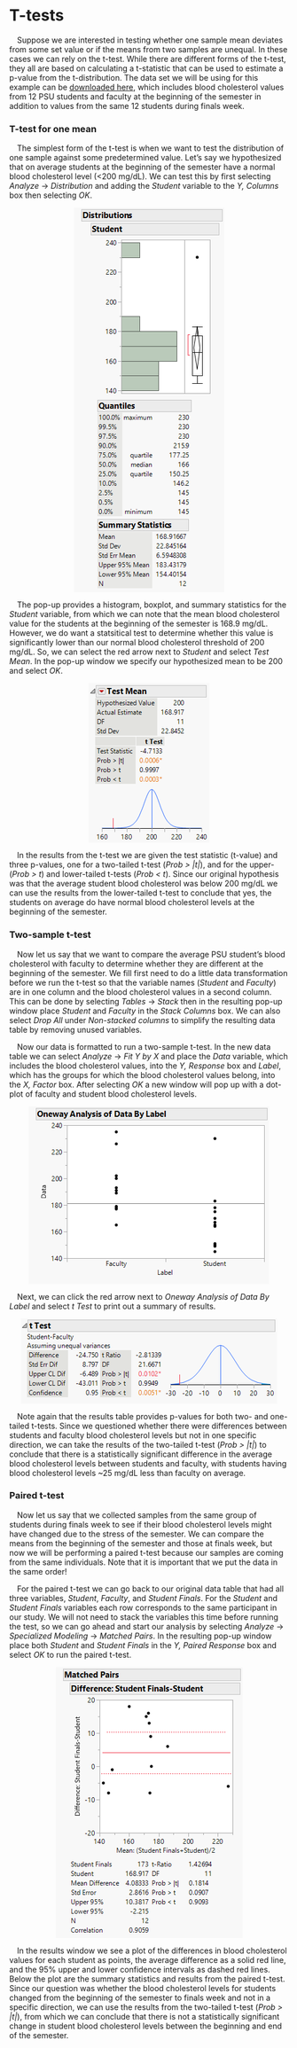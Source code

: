
# T-tests

 Suppose we are interested in testing whether one sample mean deviates
from some set value or if the means from two samples are unequal. In
these cases we can rely on the t-test. While there are different forms
of the t-test, they all are based on calculating a t-statistic that can
be used to estimate a p-value from the t-distribution. The data set we
will be using for this example can be [downloaded
here](https://github.com/tylerbg/DLC_stat_resources/tree/master/docs/JMP/dat/cholesterol.jmp),
which includes blood cholesterol values from 12 PSU students and faculty
at the beginning of the semester in addition to values from the same 12
students during finals week.

### T-test for one mean

 The simplest form of the t-test is when we want to test the
distribution of one sample against some predetermined value. Let’s say
we hypothesized that on average students at the beginning of the
semester have a normal blood cholesterol level (&lt;200 mg/dL). We can
test this by first selecting *Analyze* -&gt; *Distribution* and adding
the *Student* variable to the *Y, Columns* box then selecting *OK*.

<center>
<img src="img/t-tests/cholesterol_one_mean.png" style="display: block; margin: auto;" />
</center>

 The pop-up provides a histogram, boxplot, and summary statistics for
the *Student* variable, from which we can note that the mean blood
cholesterol value for the students at the beginning of the semester is
168.9 mg/dL. However, we do want a statsitical test to determine whether
this value is significantly lower than our normal blood cholesterol
threshold of 200 mg/dL. So, we can select the red arrow next to
*Student* and select *Test Mean*. In the pop-up window we specify our
hypothesized mean to be 200 and select *OK*.

<center>
<img src="img/t-tests/cholesterol_one_mean2.png" style="display: block; margin: auto;" />
</center>

 In the results from the t-test we are given the test statistic
(t-value) and three p-values, one for a two-tailed t-test (*Prob &gt;
\|t\|*), and for the upper- (*Prob &gt; t*) and lower-tailed t-tests
(*Prob &lt; t*). Since our original hypothesis was that the average
student blood cholesterol was below 200 mg/dL we can use the results
from the lower-tailed t-test to conclude that yes, the students on
average do have normal blood cholesterol levels at the beginning of the
semester.

### Two-sample t-test

 Now let us say that we want to compare the average PSU student’s blood
cholesterol with faculty to determine whether they are different at the
beginning of the semester. We fill first need to do a little data
transformation before we run the t-test so that the variable names
(*Student* and *Faculty*) are in one column and the blood cholesterol
values in a second column. This can be done by selecting *Tables* -&gt;
*Stack* then in the resulting pop-up window place *Student* and
*Faculty* in the *Stack Columns* box. We can also select *Drop All*
under *Non-stacked columns* to simplify the resulting data table by
removing unused variables.

 Now our data is formatted to run a two-sample t-test. In the new data
table we can select *Analyze* -&gt; *Fit Y by X* and place the *Data*
variable, which includes the blood cholesterol values, into the *Y,
Response* box and *Label*, which has the groups for which the blood
cholesterol values belong, into the *X, Factor* box. After selecting
*OK* a new window will pop up with a dot-plot of faculty and student
blood cholesterol levels.

<center>
<img src="img/t-tests/cholesterol_two_means.png" style="display: block; margin: auto;" />
</center>

 Next, we can click the red arrow next to *Oneway Analysis of Data By
Label* and select *t Test* to print out a summary of results.

<center>
<img src="img/t-tests/cholesterol_two_means2.png" style="display: block; margin: auto;" />
</center>

 Note again that the results table provides p-values for both two- and
one-tailed t-tests. Since we questioned whether there were differences
between students and faculty blood cholesterol levels but not in one
specific direction, we can take the results of the two-tailed t-test
(*Prob &gt; \|t\|*) to conclude that there is a statistically
significant difference in the average blood cholesterol levels between
students and faculty, with students having blood cholesterol levels \~25
mg/dL less than faculty on average.

### Paired t-test

 Now let us say that we collected samples from the same group of
students during finals week to see if their blood cholesterol levels
might have changed due to the stress of the semester. We can compare the
means from the beginning of the semester and those at finals week, but
now we will be performing a paired t-test because our samples are coming
from the same individuals. Note that it is important that we put the
data in the same order!

 For the paired t-test we can go back to our original data table that
had all three variables, *Student*, *Faculty*, and *Student Finals*. For
the *Student* and *Student Finals* variables each row corresponds to the
same participant in our study. We will not need to stack the variables
this time before running the test, so we can go ahead and start our
analysis by selecting *Analyze* -&gt; *Specialized Modeling* -&gt;
*Matched Pairs*. In the resulting pop-up window place both *Student* and
*Student Finals* in the *Y, Paired Response* box and select *OK* to run
the paired t-test.

<center>
<img src="img/t-tests/cholesterol_paired_means.png" style="display: block; margin: auto;" />
</center>

 In the results window we see a plot of the differences in blood
cholesterol values for each student as points, the average difference as
a solid red line, and the 95% upper and lower confidence intervals as
dashed red lines. Below the plot are the summary statistics and results
from the paired t-test. Since our question was whether the blood
cholesterol levels for students changed from the beginning of the
semester to finals week and not in a specific direction, we can use the
results from the two-tailed t-test (*Prob &gt; \|t\|*), from which we
can conclude that there is not a statistically significant change in
student blood cholesterol levels between the beginning and end of the
semester.
